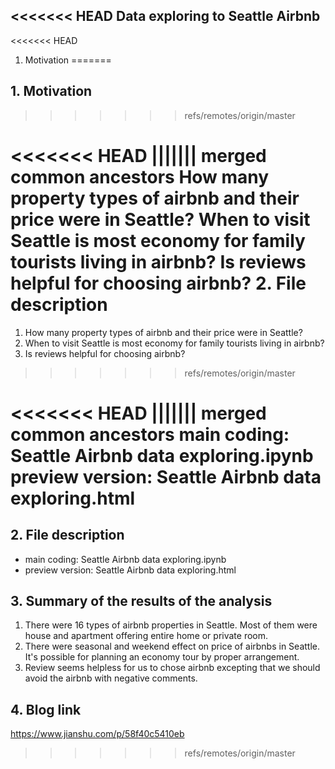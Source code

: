 <<<<<<< HEAD
Data exploring to Seattle Airbnb
--------------------------------

<<<<<<< HEAD

1. Motivation
=======
## 1. Motivation
>>>>>>> refs/remotes/origin/master


<<<<<<< HEAD
||||||| merged common ancestors
How many property types of airbnb and their price were in Seattle?
When to visit Seattle is most economy for family tourists living in airbnb?
Is reviews helpful for choosing airbnb?
2. File description
=======
1. How many property types of airbnb and their price were in Seattle?
2. When to visit Seattle is most economy for family tourists living in airbnb?
3. Is reviews helpful for choosing airbnb?
>>>>>>> refs/remotes/origin/master

<<<<<<< HEAD
||||||| merged common ancestors
main coding: Seattle Airbnb data exploring.ipynb
preview version: Seattle Airbnb data exploring.html
=======
## 2. File description

- main coding: Seattle Airbnb data exploring.ipynb
- preview version: Seattle Airbnb data exploring.html


## 3. Summary of the results of the analysis

1. There were 16 types of airbnb properties in Seattle. Most of them were house and apartment offering entire home or private room.
2. There were seasonal and weekend effect on price of airbnbs in Seattle. It's possible for planning an economy tour by proper arrangement.
3. Review seems helpless for us to chose airbnb excepting that we should avoid the airbnb with negative comments.

## 4. Blog link

https://www.jianshu.com/p/58f40c5410eb
>>>>>>> refs/remotes/origin/master
